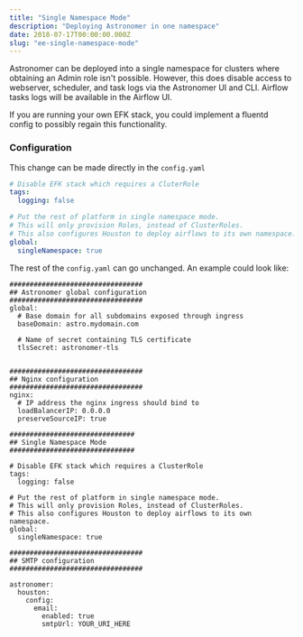 ```yaml
---
title: "Single Namespace Mode"
description: "Deploying Astronomer in one namespace"
date: 2018-07-17T00:00:00.000Z
slug: "ee-single-namespace-mode"
---
```


Astronomer can be deployed into a single namespace for clusters where obtaining an Admin role isn't possible. However, this does disable access to webserver, scheduler, and task logs via the Astronomer UI and CLI. Airflow tasks logs will be available in the Airflow UI.

If you are running your own EFK stack, you could implement a fluentd config to possibly regain this functionality.

### Configuration

This change can be made directly in the `config.yaml`

```yaml
# Disable EFK stack which requires a CluterRole
tags:
  logging: false

# Put the rest of platform in single namespace mode.
# This will only provision Roles, instead of ClusterRoles.
# This also configures Houston to deploy airflows to its own namespace.
global:
  singleNamespace: true
```

The rest of the `config.yaml` can go unchanged. An example could look like:


```
#################################
## Astronomer global configuration
#################################
global:
  # Base domain for all subdomains exposed through ingress
  baseDomain: astro.mydomain.com

  # Name of secret containing TLS certificate
  tlsSecret: astronomer-tls


#################################
## Nginx configuration
#################################
nginx:
  # IP address the nginx ingress should bind to
  loadBalancerIP: 0.0.0.0
  preserveSourceIP: true

###############################
## Single Namespace Mode
###############################

# Disable EFK stack which requires a ClusterRole
tags:
  logging: false

# Put the rest of platform in single namespace mode.
# This will only provision Roles, instead of ClusterRoles.
# This also configures Houston to deploy airflows to its own namespace.
global:
  singleNamespace: true

#################################
## SMTP configuration
#################################  

astronomer:
  houston:
    config:
      email:
        enabled: true
        smtpUrl: YOUR_URI_HERE
```
